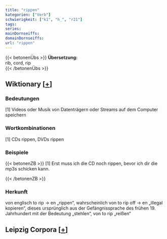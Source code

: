 ```yaml
---
title: "rippen"
kategorien: ["Verb"]
schwierigkeit: ["k1", "h_", "r21"]
tags:
series:
mainDornseiffs:
domainDornseiffs:
url: "rippen"
---
```


{{< betonenÜbs >}}
**Übersetzung:**  
rib, cord, rip  
{{< /betonenÜbs >}}

## Wiktionary [[+](https://de.wiktionary.org/wiki/rippen)]

### Bedeutungen
[1] Videos oder Musik von Datenträgern oder Streams auf dem Computer speichern  

### Wortkombinationen
[1] CDs rippen, DVDs rippen  

### Beispiele
{{< betonenZB >}}
[1] Erst muss ich die CD noch rippen, bevor ich dir die mp3s schicken kann.  

{{< /betonenZB >}}
### Herkunft
von englisch to rip → en „rippen“, wahrscheinlich von to rip off → en „illegal kopieren“, dieses ursprünglich aus der Gefängnissprache des frühen 19. Jahrhundert mit der Bedeutung „stehlen“, von to rip „reißen“  


## Leipzig Corpora [[+](https://corpora.uni-leipzig.de/en/res?word=rippen&corpusId=deu_newscrawl-public_2018)]

